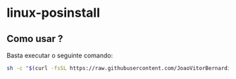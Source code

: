 # linux-posinstall

## Como usar ? 

Basta executar o seguinte comando:

```bash
sh -c "$(curl -fsSL https://raw.githubusercontent.com/JoaoVitorBernardino/linux-posinstall/main/ubuntu-posinstall.sh)"
```
